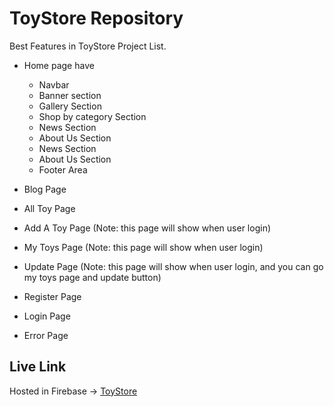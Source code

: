 # ToyStore Repository
Best Features in ToyStore Project List.

* Home page have
    * Navbar
    * Banner section
    * Gallery Section
    * Shop by category Section
    * News Section
    * About Us Section
    * News Section
    * About Us Section
    * Footer Area

* Blog Page

* All Toy Page 

* Add A Toy Page (Note: this page will show when user login)

* My Toys Page (Note: this page will show when user login)

* Update Page (Note: this page will show when user login, and you can go my toys page and update button)

* Register Page

* Login Page

* Error Page


## Live Link
Hosted in Firebase -> [ToyStore](https://toy-marketplace-c5387.web.app/)